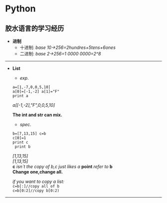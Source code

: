 Python
==
胶水语言的学习经历
-
- **进制** 
	+ 十进制: *base 10->256=2hundres+5tens+6ones*
	+ 二进制: *base 2->256=1 0000 0000=2^8*  
	   
---
- **List**
	+ *exp*.  

   	`a=[1,-7,0,0,5,10]`  
`a[0]=[-1,-2] a[1]="F"`  
`print a`
  
	*a[[-1,-2],"F",0,0,5,10]*

	**The int and str can mix.**
	
	+ *spec.*

	`b=[7,13,15] c=b`  
`c[0]=1`  
`print c`  
` print b`  
  
	*[1,13,15]*  
	*[1,13,15]*  
**c** *isn`t the copy of b,c just likes a* **point** *refer to* **b**  
**Change one,change all.**
  
	*if you want to copy a list:*  
	`c=b[:]//copy all of b  `  
`c=b[0:2]//copy b[0:2)`

---

  